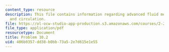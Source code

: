 ```yaml
---
content_type: resource
description: This file contains information regarding advanced fluid mechanics, vorticity
  and circulation.
file: https://ol-ocw-studio-app-production.s3.amazonaws.com/courses/2-25-advanced-fluid-mechanics-fall-2013/406b0357dd38b0bb73a52e7d615e1e55_MIT2_25F13_Problem10.02.pdf
file_type: application/pdf
resourcetype: Document
title: Problem 10.2
uid: 406b0357-dd38-b0bb-73a5-2e7d615e1e55
---
```

